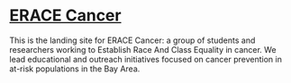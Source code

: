# [ERACE Cancer](http://eracecancer.org)
This is the landing site for ERACE Cancer: a group of students and researchers working to Establish Race And Class Equality in cancer. We lead educational and outreach initiatives focused on cancer prevention in at-risk populations in the Bay Area.
